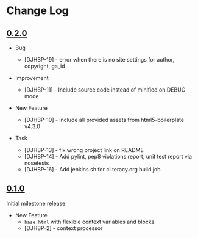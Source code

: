 Change Log
==========

[0.2.0][]
---------

- Bug
    + [DJHBP-19] - error when there is no site settings for author, copyright, ga_id

- Improvement
    + [DJHBP-11] - Include source code instead of minified on DEBUG mode

- New Feature
    + [DJHBP-10] - include all provided assets from html5-boilerplate v4.3.0

- Task
    + [DJHBP-13] - fix wrong project link on README
    + [DJHBP-14] - Add pylint, pep8 violations report, unit test report via nosetests
    + [DJHBP-16] - Add jenkins.sh for ci.teracy.org build job

[0.1.0][]
---------

Initial milestone release

- New Feature
    + `base.html` with flexible context variables and blocks.
    + [DJHBP-2] - context processor

[0.1.0]: https://issues.teracy.org/secure/ReleaseNote.jspa?version=10005&styleName=Text&projectId=10408&Create=Create&atl_token=BD5N-YNBS-EHHQ-478Z%7C7236c331ad79b8f69e01bf7a4537372c32b8d6a1%7Clin

[0.2.0]: https://issues.teracy.org/secure/ReleaseNote.jspa?projectId=10408&version=10006
